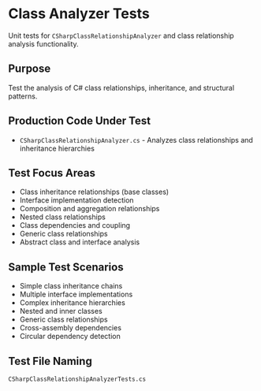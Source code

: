 # Class Analyzer Tests

Unit tests for `CSharpClassRelationshipAnalyzer` and class relationship analysis functionality.

## Purpose
Test the analysis of C# class relationships, inheritance, and structural patterns.

## Production Code Under Test
- `CSharpClassRelationshipAnalyzer.cs` - Analyzes class relationships and inheritance hierarchies

## Test Focus Areas
- Class inheritance relationships (base classes)
- Interface implementation detection
- Composition and aggregation relationships
- Nested class relationships
- Class dependencies and coupling
- Generic class relationships
- Abstract class and interface analysis

## Sample Test Scenarios
- Simple class inheritance chains
- Multiple interface implementations
- Complex inheritance hierarchies
- Nested and inner classes
- Generic class relationships
- Cross-assembly dependencies
- Circular dependency detection

## Test File Naming
`CSharpClassRelationshipAnalyzerTests.cs`
